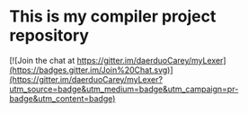 # This is my compiler project repository

[![Join the chat at https://gitter.im/daerduoCarey/myLexer](https://badges.gitter.im/Join%20Chat.svg)](https://gitter.im/daerduoCarey/myLexer?utm_source=badge&utm_medium=badge&utm_campaign=pr-badge&utm_content=badge)
